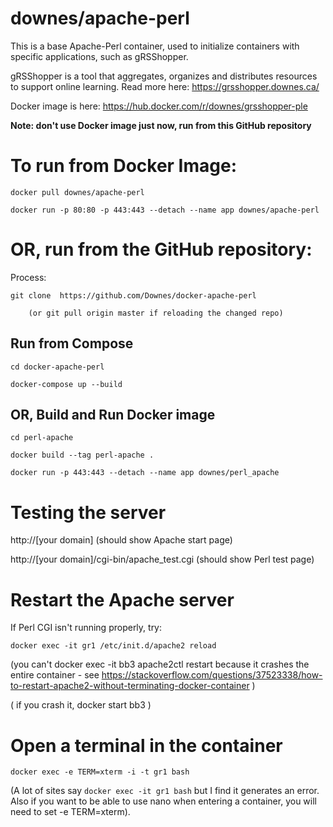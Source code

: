 downes/apache-perl
==========

This is a base Apache-Perl container, used to initialize containers
with specific applications, such as gRSShopper.

gRSShopper is a tool that aggregates, organizes and distributes resources to support online learning. Read more here: https://grsshopper.downes.ca/


Docker image is here: https://hub.docker.com/r/downes/grsshopper-ple

**Note: don't use Docker image just now, run from this GitHub repository**

To run from Docker Image:
=========================
 
```
docker pull downes/apache-perl

docker run -p 80:80 -p 443:443 --detach --name app downes/apache-perl
```


OR, run from the GitHub repository:
==================================

Process:

 
```
git clone  https://github.com/Downes/docker-apache-perl
```

        (or git pull origin master if reloading the changed repo)


Run from Compose
----------------

```
cd docker-apache-perl

docker-compose up --build
```

OR, Build and Run Docker image
------------------------------

```
cd perl-apache

docker build --tag perl-apache .

docker run -p 443:443 --detach --name app downes/perl_apache
```


Testing the server 
==================

http://[your domain]  (should show Apache start page)

http://[your domain]/cgi-bin/apache_test.cgi  (should show Perl test page)     



Restart the Apache server
=========================

If Perl CGI isn't running properly, try:
```
docker exec -it gr1 /etc/init.d/apache2 reload
```

   (you can't docker exec -it bb3 apache2ctl restart because it crashes the entire container - see https://stackoverflow.com/questions/37523338/how-to-restart-apache2-without-terminating-docker-container )

   ( if you crash it, docker start bb3 )


Open a terminal in the container
================================
```
docker exec -e TERM=xterm -i -t gr1 bash
```

(A lot of sites say ```docker exec -it gr1 bash``` but I find it generates an error. Also if you want to be able to use nano when entering a container, you will need to set -e TERM=xterm).

